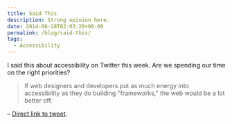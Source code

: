 ```yaml
---
title: Said This
description: Strong opinion here.
date: 2014-06-28T02:03:20+00:00
permalink: /blog/said-this/
tags:
  - Accessibility
---
```


I said this about accessibility on Twitter this week. Are we spending our time on the right priorities?

> If web designers and developers put as much energy into accessibility as they do building "frameworks," the web would be a lot better off.

– [Direct link to tweet](https://twitter.com/DavidAKennedy/status/479991228239736832).